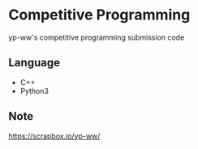 # Competitive Programming
 yp-ww's competitive programming submission code

## Language

- C++
- Python3

## Note
https://scrapbox.io/yp-ww/
